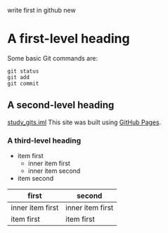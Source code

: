 write first in github
new
# A first-level heading
Some basic Git commands are:
```
git status
git add
git commit
```
## A second-level heading
[study_gits.iml](./study_gits.iml)
This site was built using [GitHub Pages](https://pages.github.com/).


### A third-level heading
- item first
   - inner item first
   - inner item second   
- item second

| first | second |
| -- | -- |
|inner item first|inner item first|
| item first| item first|



  
